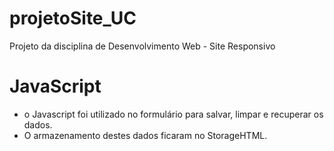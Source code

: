 # projetoSite_UC
Projeto da disciplina de Desenvolvimento Web - Site Responsivo

# JavaScript 
- o Javascript foi utilizado no formulário para salvar, limpar e recuperar os dados.
- O armazenamento destes dados ficaram no StorageHTML.
